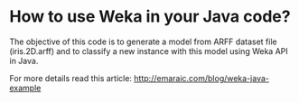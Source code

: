 # How to use Weka in your Java code?

The objective of this code is to generate a model from ARFF dataset file (iris.2D.arff) and to classify a new instance with this model using Weka API in Java.


For more details read this article: http://emaraic.com/blog/weka-java-example
